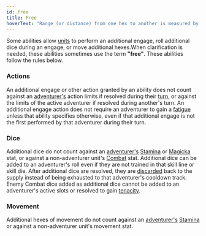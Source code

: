 ```yaml
---
id: free
title: Free
hoverText: "Range (or distance) from one hex to another is measured by counting the number of hexes between those hexes, including the destination hex, regardless of whether those hexes are occupied."
---
```


Some abilities allow [units](/docs/all/glossary/unit) to perform an additional engage, roll additional dice during an engage, or move additional hexes.When clarification is needed, these abilities sometimes use the term **"free"**. These abilities follow the rules below.

### Actions
An additional engage or other action granted by an ability does not count against an [adventurer's](/docs/all/glossary/adventurer) action limits if resolved during their [turn](/docs/all/glossary/turn), or against the limits of the active adventurer if resolved during another's turn. An additional engage action does not require an adventurer to gain a [fatigue](/docs/all/glossary/fatigue) unless that ability specifies otherwise, even if that additional engage is not the first performed by that adventurer during their turn.

### Dice
Additional dice do not count against an [adventurer's](/docs/all/glossary/adventurer) [Stamina](/docs/all/stats/stamina) or [Magicka](/docs/all/stats/magicka) stat, or against a non-adventurer unit's [Combat](/docs/all/skill-lines/combat) stat. Additional dice can be added to an adventurer's roll even if they are not trained in that skill line or skill die. After additional dice are resolved, they are [discarded](/docs/all/glossary/discard) back to the supply instead of being exhausted to that adventurer's cooldown track. Enemy Combat dice added as additional dice cannot be added to an adventurer's active slots or resolved to gain [tenacity](/docs/all/glossary/tenacity).

### Movement
Additional hexes of movement do not count against an [adventurer's](/docs/all/glossary/adventurer) [Stamina](/docs/all/stats/stamina) or against a non-adventurer unit's movement stat.